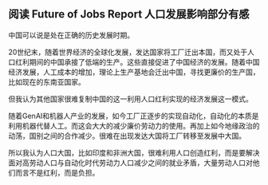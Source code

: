 ## 阅读 Future of Jobs Report 人口发展影响部分有感

中国可以说是处在正确的历史发展时期。

20世纪末，随着世界经济的全球化发展，发达国家将工厂迁出本国，而又处于人口红利期间的中国承接了低端的生产。这些直接促进了中国经济的发展。随着中国经济发展，人工成本的增加，理论上生产基地会迁出中国，寻找更廉价的生产国，比如现在的东南亚国家。

但我认为其他国家很难复制中国的这一利用人口红利实现的经济发展这一模式。

随着GenAI和机器人产业的发展，如今工厂正逐步的实现自动化，自动化的本质是利用机器代替人工。而这会大大的减少廉价劳动力的使用。再加上如今地缘政治的动荡，国别之间的合作减少。很难在出现发达大国将工厂转移至发展中大国。

所以我认为人口大国，比如印度和非洲大国，很难利用人口创造红利，而是要解决面对高劳动人口与自动化时代劳动力人口减少之间的就业矛盾，大量劳动人口对他们而言不是红利，而是负担。
